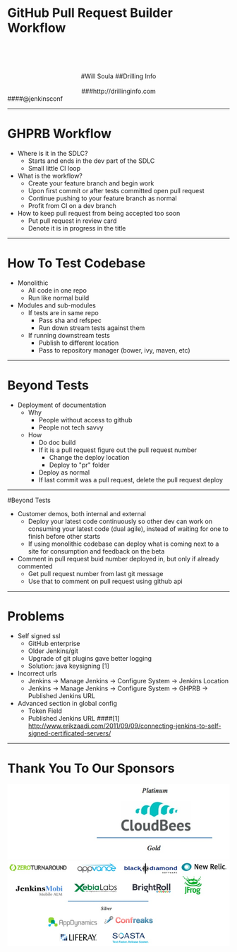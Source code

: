# GitHub Pull Request Builder<br> Workflow
<br><br><br>
<center>
#Will Soula
##Drilling Info<br><br>
###http://drillinginfo.com<br>
</center>
####@jenkinsconf

---

# GHPRB Workflow

- Where is it in the SDLC?
    - Starts and ends in the dev part of the SDLC
    - Small little CI loop
- What is the workflow?
    - Create your feature branch and begin work
    - Upon first commit or after tests committed open pull request
    - Continue pushing to your feature branch as normal
    - Profit from CI on a dev branch
- How to keep pull request from being accepted too soon
    - Put pull request in review card
    - Denote it is in progress in the title

---

# How To Test Codebase

- Monolithic
    - All code in one repo
    - Run like normal build
- Modules and sub-modules
    - If tests are in same repo
        - Pass sha and refspec
        - Run down stream tests against them
    - If running downstream tests
        - Publish to different location
        - Pass to repository manager (bower, ivy, maven, etc)

---

# Beyond Tests

- Deployment of documentation
    - Why
        - People without access to github
        - People not tech savvy
    - How
        - Do doc build
        - If it is a pull request figure out the pull request number
            - Change the deploy location
            - Deploy to "pr" folder
        - Deploy as normal
        - If last commit was a pull request, delete the pull request deploy

---

#Beyond Tests

- Customer demos, both internal and external
    - Deploy your latest code continuously so other dev can work on consuming your latest code (dual agile), instead of waiting for one to finish before other starts
    - If using monolithic codebase can deploy what is coming next to a site for consumption and feedback on the beta
- Comment in pull request buid number deployed in, but only if already commented
    - Get pull request number from last git message
    - Use that to comment on pull request using github api

---

# Problems

- Self signed ssl
    - GitHub enterprise
    - Older Jenkins/git
    - Upgrade of git plugins gave better logging
    - Solution: java keysigning [1]
- Incorrect urls
    - Jenkins -> Manage Jenkins -> Configure System -> Jenkins Location
    - Jenkins -> Manage Jenkins -> Configure System -> GHPRB -> Published Jenkins URL
- Advanced section in global config
    - Token Field
    - Published Jenkins URL
####[1] http://www.erikzaadi.com/2011/09/09/connecting-jenkins-to-self-signed-certificated-servers/

---

# Thank You To Our Sponsors
![top](juc-theme/images/end-image-top.jpg)![bottom](juc-theme/images/end-image-bottom.jpg)
